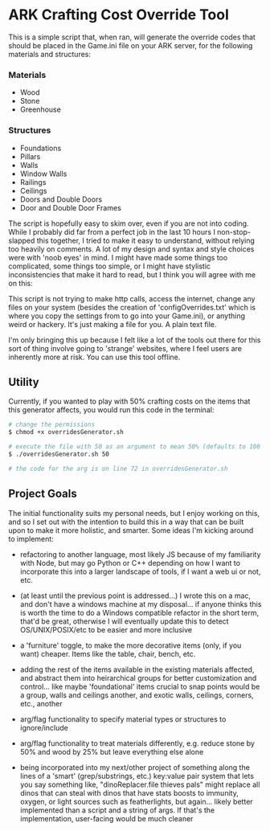 # ARK Crafting Cost Override Tool
This is a simple script that, when ran, will generate the override codes that should be placed in the Game.ini file on your ARK server, for the following materials and structures:

### Materials 
- Wood
- Stone
- Greenhouse

### Structures 
- Foundations
- Pillars
- Walls
- Window Walls
- Railings
- Ceilings
- Doors and Double Doors
- Door and Double Door Frames

The script is hopefully easy to skim over, even if you are not into coding. While I probably did far from a perfect job in the last 10 hours I non-stop-slapped this together, I tried to make it easy to understand, without relying too heavily on comments. A lot of my design and syntax and style choices were with 'noob eyes' in mind. I might have made some things too complicated, some things too simple, or I might have stylistic inconsistencies that make it hard to read, but I think you will agree with me on this:

This script is not trying to make http calls, access the internet, change any files on your system (besides the creation of 'configOverrides.txt' which is where you copy the settings from to go into your Game.ini), or anything weird or hackery. It's just making a file for you. A plain text file.

I'm only bringing this up because I felt like a lot of the tools out there for this sort of thing involve going to 'strange' websites, where I feel users are inherently more at risk. You can use this tool offline. 

## Utility

Currently, if you wanted to play with 50% crafting costs on the items that this generator affects, you would run this code in the terminal:

```bash
# change the permissions
$ chmod +x overridesGenerator.sh

# execute the file with 50 as an argument to mean 50% (defaults to 100 or 100%)
$ ./overridesGenerator.sh 50

# the code for the arg is on line 72 in overridesGenerator.sh
``` 

## Project Goals

The initial functionality suits my personal needs, but I enjoy working on this, and so I set out with the intention to build this in a way that can be built upon to make it more holistic, and smarter. Some ideas I'm kicking around to implement:

- refactoring to another language, most likely JS because of my familiarity with Node, but may go Python or C++ depending on how I want to incorporate this into a larger landscape of tools, if I want a web ui or not, etc.

- (at least until the previous point is addressed...) I wrote this on a mac, and don't have a windows machine at my disposal... if anyone thinks this is worth the time to do a Windows compatible refactor in the short term, that'd be great, otherwise I will eventually update this to detect OS/UNIX/POSIX/etc to be easier and more inclusive

- a 'furniture' toggle, to make the more decorative items (only, if you want) cheaper. Items like the table, chair, bench, etc.

- adding the rest of the items available in the existing materials affected, and abstract them into heirarchical groups for better customization and control... like maybe 'foundational' items crucial to snap points would be a group, walls and ceilings another, and exotic walls, ceilings, corners, etc., another

- arg/flag functionality to specify material types or structures to ignore/include

- arg/flag functionality to treat materials differently, e.g. reduce stone by 50% and wood by 25% but leave everything else alone

- being incorporated into my next/other project of something along the lines of a 'smart' (grep/substrings, etc.) key:value pair system that lets you say something like, "dinoReplacer.file thieves pals" might replace all dinos that can steal with dinos that have stats boosts to immunity, oxygen, or light sources such as featherlights, but again... likely better implemented than a script and a string of args. If that's the implementation, user-facing would be much cleaner